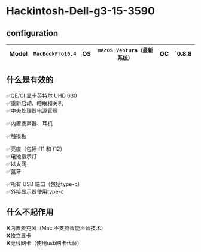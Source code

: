 # Hackintosh-Dell-g3-15-3590<br>

## configuration

Model | `MacBookPro16,4` | OS | `macOS Ventura（最新系统）` | OC | `0.8.8 
---|---|---|---|---|---



##  什么是有效的
✅QE/CI 显卡英特尔 UHD 630 <br>
✅重新启动、睡眠和关机 <br>
✅中央处理器电源管理 <br>

✅内置扬声器、耳机 <br>

✅触摸板 <br>

✅亮度（包括 f11 和 f12）<br>
✅电池指示灯 <br>
✅以太网 <br>
✅蓝牙 <br>

✅所有 USB 端口（包括type-c）<br>
✅外接显示器使用type-c <br>


##  什么不起作用 <br>
❌内置麦克风（Mac 不支持智能声音技术） <br>
❌独立显卡 <br>
❌无线网卡（使用usb网卡代替）
